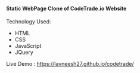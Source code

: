 #### Static WebPage Clone of CodeTrade.io Website

Technology Used:
 - HTML
 - CSS
 - JavaScript
 - JQuery
  
Live Demo : https://lavneesh27.github.io/codetrade/
